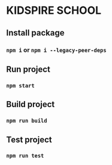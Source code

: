 # KIDSPIRE SCHOOL

## Install package

### `npm i` or `npm i --legacy-peer-deps`

## Run project

### `npm start`

## Build project

### `npm run build`

## Test project

### `npm run test`
